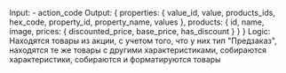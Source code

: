 Input:
	- action_code
Output:
	{
		properties: {
			value_id,
			value,
			products_ids,
			hex_code,
			property_id,
			property_name,
			values
		},
		products: {
			id,
			name,
			image,
			prices: {
				discounted_price,
				base_price,
				has_discount
			}
		}
	}
Logic:
Находятся товары из акции, с учетом того, что у них тип "Предзаказ", находятся те же товары с другими характеристиками, собираются характеристики, собираются и форматируются товары